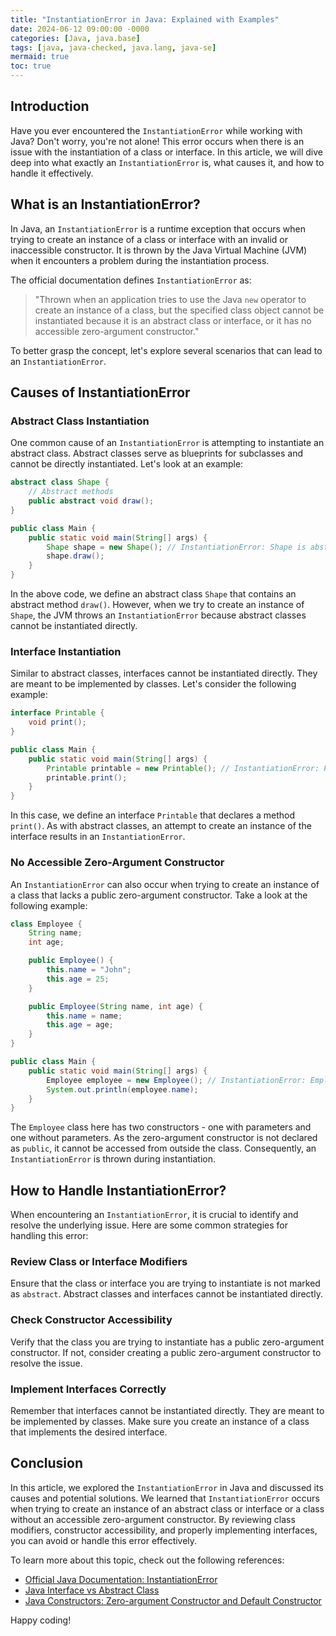 ```yaml
---
title: "InstantiationError in Java: Explained with Examples"
date: 2024-06-12 09:00:00 -0000
categories: [Java, java.base]
tags: [java, java-checked, java.lang, java-se]
mermaid: true
toc: true
---
```



## Introduction

Have you ever encountered the `InstantiationError` while working with Java? Don't worry, you're not alone! This error occurs when there is an issue with the instantiation of a class or interface. In this article, we will dive deep into what exactly an `InstantiationError` is, what causes it, and how to handle it effectively.

## What is an InstantiationError?

In Java, an `InstantiationError` is a runtime exception that occurs when trying to create an instance of a class or interface with an invalid or inaccessible constructor. It is thrown by the Java Virtual Machine (JVM) when it encounters a problem during the instantiation process.

The official documentation defines `InstantiationError` as:

> "Thrown when an application tries to use the Java `new` operator to create an instance of a class, but the specified class object cannot be instantiated because it is an abstract class or interface, or it has no accessible zero-argument constructor."

To better grasp the concept, let's explore several scenarios that can lead to an `InstantiationError`.

## Causes of InstantiationError

### Abstract Class Instantiation

One common cause of an `InstantiationError` is attempting to instantiate an abstract class. Abstract classes serve as blueprints for subclasses and cannot be directly instantiated. Let's look at an example:

```java
abstract class Shape {
    // Abstract methods
    public abstract void draw();
}

public class Main {
    public static void main(String[] args) {
        Shape shape = new Shape(); // InstantiationError: Shape is abstract
        shape.draw();
    }
}
```

In the above code, we define an abstract class `Shape` that contains an abstract method `draw()`. However, when we try to create an instance of `Shape`, the JVM throws an `InstantiationError` because abstract classes cannot be instantiated directly.

### Interface Instantiation

Similar to abstract classes, interfaces cannot be instantiated directly. They are meant to be implemented by classes. Let's consider the following example:

```java
interface Printable {
    void print();
}

public class Main {
    public static void main(String[] args) {
        Printable printable = new Printable(); // InstantiationError: Printable is abstract
        printable.print();
    }
}
```

In this case, we define an interface `Printable` that declares a method `print()`. As with abstract classes, an attempt to create an instance of the interface results in an `InstantiationError`.

### No Accessible Zero-Argument Constructor

An `InstantiationError` can also occur when trying to create an instance of a class that lacks a public zero-argument constructor. Take a look at the following example:

```java
class Employee {
    String name;
    int age;

    public Employee() {
        this.name = "John";
        this.age = 25;
    }

    public Employee(String name, int age) {
        this.name = name;
        this.age = age;
    }
}

public class Main {
    public static void main(String[] args) {
        Employee employee = new Employee(); // InstantiationError: Employee.<init>()
        System.out.println(employee.name);
    }
}
```

The `Employee` class here has two constructors - one with parameters and one without parameters. As the zero-argument constructor is not declared as `public`, it cannot be accessed from outside the class. Consequently, an `InstantiationError` is thrown during instantiation.

## How to Handle InstantiationError?

When encountering an `InstantiationError`, it is crucial to identify and resolve the underlying issue. Here are some common strategies for handling this error:

### Review Class or Interface Modifiers

Ensure that the class or interface you are trying to instantiate is not marked as `abstract`. Abstract classes and interfaces cannot be instantiated directly.

### Check Constructor Accessibility

Verify that the class you are trying to instantiate has a public zero-argument constructor. If not, consider creating a public zero-argument constructor to resolve the issue.

### Implement Interfaces Correctly

Remember that interfaces cannot be instantiated directly. They are meant to be implemented by classes. Make sure you create an instance of a class that implements the desired interface.

## Conclusion

In this article, we explored the `InstantiationError` in Java and discussed its causes and potential solutions. We learned that `InstantiationError` occurs when trying to create an instance of an abstract class or interface or a class without an accessible zero-argument constructor. By reviewing class modifiers, constructor accessibility, and properly implementing interfaces, you can avoid or handle this error effectively.

To learn more about this topic, check out the following references:

- [Official Java Documentation: InstantiationError](https://docs.oracle.com/javase/9/docs/api/java/lang/InstantiationError.html)
- [Java Interface vs Abstract Class](https://www.baeldung.com/java-interface-vs-abstract-class)
- [Java Constructors: Zero-argument Constructor and Default Constructor](https://www.baeldung.com/java-constructors-zero-argument-default)

Happy coding!